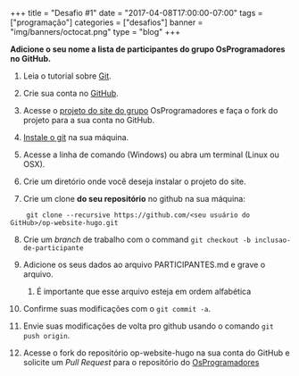 +++
title = "Desafio #1"
date = "2017-04-08T17:00:00-07:00"
tags = ["programação"]
categories = ["desafios"]
banner = "img/banners/octocat.png"
type = "blog"
+++

**Adicione o seu nome a lista de participantes do grupo OsProgramadores no GitHub.**

1. Leia o tutorial sobre [Git](https://tableless.com.br/tudo-que-voce-queria-saber-sobre-git-e-github-mas-tinha-vergonha-de-perguntar/).

2. Crie sua conta no [GitHub](https://github.com).

3. Acesse o [projeto do site do grupo](https://github.com/OsProgramadores/op-website-hugo) OsProgramadores e faça o fork do projeto para a sua conta no GitHub.

4. [Instale o git](https://git-scm.com/downloads) na sua máquina.

5. Acesse a linha de comando (Windows) ou abra um terminal (Linux ou OSX).

6. Crie um diretório onde você deseja instalar o projeto do site.

7. Crie um clone **do seu repositório** no github na sua máquina:

```
    git clone --recursive https://github.com/<seu usuário do GitHub>/op-website-hugo.git
```

8. Crie um _branch_ de trabalho com o command `git checkout -b inclusao-de-participante`

9. Adicione os seus dados ao arquivo PARTICIPANTES.md e grave o arquivo.
  
    1. É importante que esse arquivo esteja em ordem alfabética

10. Confirme suas modificações com o `git commit -a`.

10. Envie suas modificações de volta pro github usando o comando `git push origin`.

11. Acesse o fork do repositório op-website-hugo na sua conta do GitHub e solicite um _Pull Request_ para o repositório do [OsProgramadores](https://github.com/OsProgramadores/op-website-hugo)
